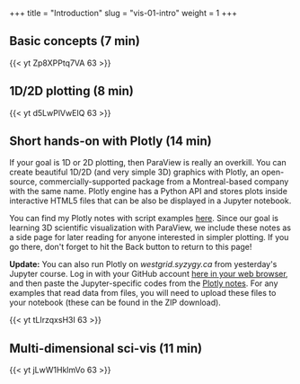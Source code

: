 +++
title = "Introduction"
slug = "vis-01-intro"
weight = 1
+++

## Basic concepts (7 min)

<!-- 01a-intro.mp4 -->
{{< yt Zp8XPPtq7VA 63 >}}

## 1D/2D plotting (8 min)

<!-- 01b-plotting.mp4 -->
{{< yt d5LwPlVwEIQ 63 >}}

## Short hands-on with Plotly (14 min)

If your goal is 1D or 2D plotting, then ParaView is really an overkill. You can create beautiful 1D/2D
(and very simple 3D) graphics with Plotly, an open-source, commercially-supported package from a
Montreal-based company with the same name. Plotly engine has a Python API and stores plots inside
interactive HTML5 files that can be also be displayed in a Jupyter notebook.

You can find my Plotly notes with script examples [here](../../plotly). Since our goal is learning 3D
scientific visualization with ParaView, we include these notes as a side page for later reading for
anyone interested in simpler plotting. If you go there, don't forget to hit the Back button to return to
this page!

**Update:** You can also run Plotly on *westgrid.syzygy.ca* from yesterday's Jupyter course. Log in with
your GitHub account
[here in your web browser](https://westgrid.syzygy.ca/jupyter/hub/user-redirect/git-pull?repo=https%3A%2F%2Fgithub.com%2Fianabc%2FWestGridRSS2020&urlpath=tree%2FWestGridRSS2020%2F),
and then paste the Jupyter-specific codes from the [Plotly notes](../../plotly). For any examples that
read data from files, you will need to upload these files to your notebook (these can be found in the ZIP
download).

<!-- 01c-plotly.mp4 -->
{{< yt tLIrzqxsH3I 63 >}}

<!-- If you were following along running Plotly inside a Jupyter notebook on the training cluster, please -->
<!-- click Kernel -> Shutdown and then Logout to close the interface. -->

<!-- You can also log in to the training cluster with SSH, and -- if the job (hosting your JupyterHub) is -->
<!-- still running -- you can terminate it with `scancel` command. -->

## Multi-dimensional sci-vis (11 min)

<!-- 01d-scivis.mp4 -->
{{< yt jLwW1HklmVo 63 >}}
